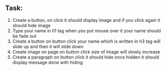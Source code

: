 ## Task:
1. Create a button,  on click it should display image and if you click again it should hide image
2. Type your name in h1 tag when you put mouse over it your name should be fade out
3. Create a button on button click your name which is written in h3 tag will slide up and then it will slide down  
4. Create image on page on button click size of image will slowly increase
5. Create a paragraph on button click it should hide once hidden it should display message done with hiding
